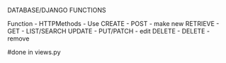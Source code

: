 DATABASE/DJANGO FUNCTIONS

Function - HTTPMethods - Use
CREATE - POST - make new
RETRIEVE - GET - LIST/SEARCH
UPDATE - PUT/PATCH - edit
DELETE - DELETE - remove

#done in views.py